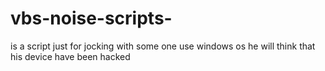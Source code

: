 # vbs-noise-scripts-
is a script just for jocking with some one use windows os he will think that his device have been hacked
